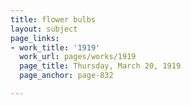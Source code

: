 ```yaml
---
title: flower bulbs
layout: subject
page_links:
- work_title: '1919'
  work_url: pages/works/1919
  page_title: Thursday, March 20, 1919
  page_anchor: page-832

---
```

